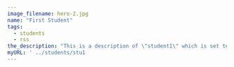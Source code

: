 ```yaml
---
image_filename: hero-2.jpg
name: "First Student"
tags:
  - students
  - rss
the_description: "This is a description of \"student1\" which is set to nothing, for the time being."
myURL: ' ../students/stu1
---
```

